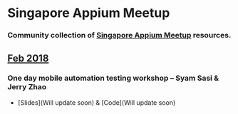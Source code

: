 # Singapore Appium Meetup

### Community collection of [Singapore Appium Meetup](https://www.meetup.com/Singapore-Appium-Meetup/) resources.

## [Feb 2018](https://www.meetup.com/en-AU/Singapore-Appium-Meetup/events/246708100/)
### One day mobile automation testing workshop – Syam Sasi & Jerry Zhao 
* [Slides](Will update soon) & [Code](Will update soon)

